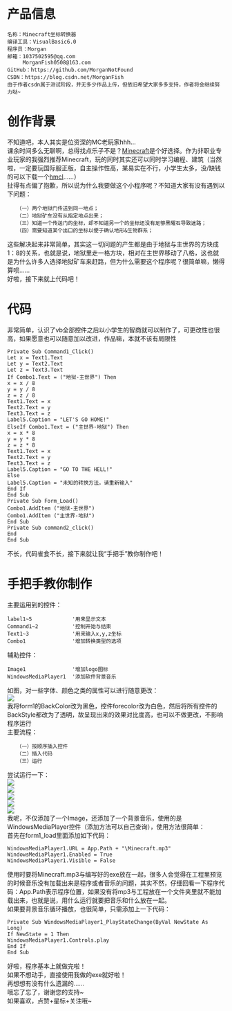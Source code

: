 # 产品信息 #
```
名称：Minecraft坐标转换器
编译工具：VisualBasic6.0
程序员：Morgan
邮箱：1037502595@qq.com
     MorganFish0508@163.com
GitHub：https://github.com/MorganNotFound
CSDN：https://blog.csdn.net/MorganFish
由于作者csdn属于测试阶段，并无多少作品上传，但依旧希望大家多多支持，作者将会继续努力哒~
```
# 创作背景 #
不知道吧，本人其实是位资深的MC老玩家hhh…   
课余时间多么无聊啊，总得找点乐子不是？[Minecraft](https://www.minecraft.net "Minecraft官网")是个好选择。作为非职业专业玩家的我强烈推荐Minecraft，玩的同时其实还可以同时学习编程、建筑（当然啦，一定要玩国际服正版，自主操作性高，某易实在不行，小学生太多，没/缺钱的可以下载一个[hmcl](https://hmcl.huangyuhui.net/ "hmcl启动器")……）   
扯得有点偏了抱歉，所以说为什么我要做这个小程序呢？不知道大家有没有遇到以下问题：
```
   （一）两个地狱门传送到同一地点；
   （二）地狱矿车没有从指定地点出来；
   （三）知道一个传送门的坐标，却不知道另一个的坐标还没有足够黑曜石导致迷路；
   （四）需要知道某个出口的坐标以便于确认地形&生物群系；
```
这些解决起来非常简单，其实这一切问题的产生都是由于地狱与主世界的方块成1：8的关系，也就是说，地狱里走一格方块，相对在主世界移动了八格，这也就是为什么许多人选择地狱矿车来赶路，但为什么需要这个程序呢？很简单嘛，懒得算呗……   
好啦，接下来就上代码吧！
# 代码 #
非常简单，认识了vb全部控件之后以小学生的智商就可以制作了，可更改性也很高，如果愿意也可以随意加以改进，作品嘛，本就不该有局限性
```
Private Sub Command1_Click()
Let x = Text1.Text
Let y = Text2.Text
Let z = Text3.Text
If Combo1.Text = ("地狱-主世界") Then
x = x / 8
y = y / 8
z = z / 8
Text1.Text = x
Text2.Text = y
Text3.Text = z
Label5.Caption = "LET'S GO HOME!"
ElseIf Combo1.Text = ("主世界-地狱") Then
x = x * 8
y = y * 8
z = z * 8
Text1.Text = x
Text2.Text = y
Text3.Text = z
Label5.Caption = "GO TO THE HELL!"
Else
Label5.Caption = "未知的转换方法，请重新输入"
End If
End Sub
Private Sub Form_Load()
Combo1.AddItem ("地狱-主世界")
Combo1.AddItem ("主世界-地狱")
End Sub
Private Sub command2_click()
End
End Sub
```
不长，代码雀食不长，接下来就让我“手把手”教你制作吧！
# 手把手教你制作 #
主要运用到的控件：
```
label1~5             '用来显示文本
Command1~2           '控制开始与结束
Text1~3              '用来输入x,y,z坐标
Combo1               '增加转换类型的选项
```
辅助控件：
```
Image1               '增加logo图标
WindowsMediaPlayer1  '添加软件背景音乐
```
如图，对一些字体、颜色之类的属性可以进行随意更改：   
![](http://m.qpic.cn/psc?/cfc1fd56-f474-498f-adcb-b6fd8951402d/45NBuzDIW489QBoVep5mcfUZ58ybxtZ21ifPGHKVMy1Wze6TWw4oDni6kBRQOQ6AhHqTTU4nieUBRcwu0*tkOqaugo.U1xkr0z.5rfxriXI!/b&bo=gQEJAQAAAAADF7o!&rf=viewer_4)   
我将form1的BackColor改为黑色，控件forecolor改为白色，然后将所有控件的BackStyle都改为了透明，故呈现出来的效果对比度高，也可以不做更改，不影响程序运行   
主要流程：
```
   （一）按顺序插入控件
   （二）插入代码
   （三）运行
```
尝试运行一下：   
![](http://m.qpic.cn/psc?/cfc1fd56-f474-498f-adcb-b6fd8951402d/45NBuzDIW489QBoVep5mcd1yIjbE2JssxYuKhSPKOz7s7kcrixolSKn**YXFTR7A74bRvg8RN1aZ891vaeN6alrUVmRAQG62sfA59trxLII!/b&bo=gQEJAQAAAAADF7o!&rf=viewer_4)   
![](http://m.qpic.cn/psc?/cfc1fd56-f474-498f-adcb-b6fd8951402d/45NBuzDIW489QBoVep5mcd1yIjbE2JssxYuKhSPKOz5SWtyQwOS1ZFCjlCGuiWvmoK80vO7JhQCowX3dF9b*R0ct6QgWmNg*jfH0npw8MTg!/b&bo=gQEJAQAAAAADF7o!&rf=viewer_4)   
![](http://m.qpic.cn/psc?/cfc1fd56-f474-498f-adcb-b6fd8951402d/45NBuzDIW489QBoVep5mcd1yIjbE2JssxYuKhSPKOz6OFN5XBVbahYPxyieqZ*n9qOWM4mmArj5V1NiW3isKz0dMJrRnWA3dCYrN7Su9.a4!/b&bo=gQEJAQAAAAADF7o!&rf=viewer_4)   
![](http://m.qpic.cn/psc?/cfc1fd56-f474-498f-adcb-b6fd8951402d/45NBuzDIW489QBoVep5mcd1yIjbE2JssxYuKhSPKOz6BTFsSCI4PnL8RayYFt72CBmIRChE3JzeWgEjIsh9GcsuWW41Ya67WZMcWDAW.Ffw!/b&bo=gQEJAQAAAAADF7o!&rf=viewer_4)   
![](http://m.qpic.cn/psc?/cfc1fd56-f474-498f-adcb-b6fd8951402d/45NBuzDIW489QBoVep5mcZcRcqn7oJBh7P1Nc3OXelYEINhx9yHYHCOIbuNdxIm4C6zrwBxp*9GUs1nevcD8jz0QZcqz214yJ4Ggt601utY!/b&bo=gQEJAQAAAAADF7o!&rf=viewer_4)   
我呢，不仅添加了一个Image，还添加了一个背景音乐，使用的是WindowsMediaPlayer控件（添加方法可以自己查询），使用方法很简单：   
首先在form1_load里面添加如下代码：
```
WindowsMediaPlayer1.URL = App.Path + "\Minecraft.mp3"
WindowsMediaPlayer1.Enabled = True
WindowsMediaPlayer1.Visible = False
```
使用时要将Minecraft.mp3与编写好的exe放在一起，很多人会觉得在工程里预览的时候音乐没有加载出来是程序或者音乐的问题，其实不然，仔细回看一下程序代码：App.Path表示程序位置，如果没有将mp3与工程放在一个文件夹里就不能加载出来，也就是说，用什么运行就要把音乐和什么放在一起。   
如果要背景音乐循环播放，也很简单，只需添加上一下代码：
```
Private Sub WindowsMediaPlayer1_PlayStateChange(ByVal NewState As Long)
If NewState = 1 Then
WindowsMediaPlayer1.Controls.play
End If
End Sub
```
好啦，程序基本上就做完啦！   
如果不想动手，直接使用我做的exe就好啦！   
再想想有没有什么遗漏的……   
哦忘了忘了，谢谢您的支持~   
如果喜欢，点赞+星标+关注哦~